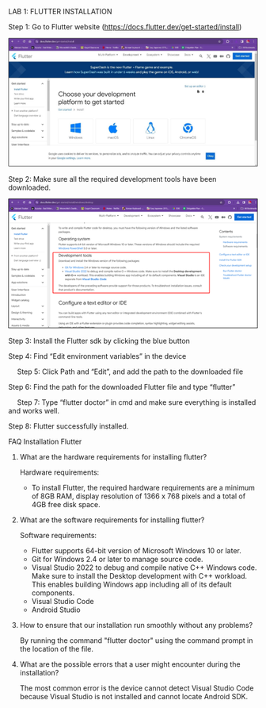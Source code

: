 LAB 1: FLUTTER INSTALLATION

Step 1: Go to Flutter website (https://docs.flutter.dev/get-started/install)

<img src="https://github.com/addff/2310-ICT602/blob/main/M3CS2666A/Team%206%20-%20Aikani/Lab%20Work%201/login1.jpg" alt="image" width="auto" height="auto">

Step 2: Make sure all the required development tools have been downloaded.

<img src="https://github.com/addff/2310-ICT602/blob/main/M3CS2666A/Team%206%20-%20Aikani/Lab%20Work%201/login2.jpg.png" alt="image" width="auto" height="auto">

Step 3: Install the Flutter sdk by clicking the blue button


Step 4: Find “Edit environment variables” in the device

 
Step 5: Click Path and “Edit”, and add the path to the downloaded file


Step 6: Find the path for the downloaded Flutter file and type “flutter”

 
Step 7: Type “flutter doctor” in cmd and make sure everything is installed and works well.


Step 8: Flutter successfully installed.



FAQ Installation Flutter

1. What are the hardware requirements for installing flutter?

   Hardware requirements:
   - To install Flutter, the required hardware requirements are a minimum of 8GB RAM, 
       display resolution of 1366 x 768 pixels and a total of 4GB free disk space.

2. What are the software requirements for installing flutter?

   Software requirements:
   - Flutter supports 64-bit version of Microsoft Windows 10 or later. 
   - Git for Windows 2.4 or later to manage source code.
   - Visual Studio 2022 to debug and compile native C++ Windows code. Make sure to  install the Desktop development with C++ workload. This enables building Windows app including all of its default components.
   - Visual Studio Code
   - Android Studio

3. How to ensure that our installation run smoothly without any problems?

   By running the command "flutter doctor" using the command prompt in the location of the file.

4. What are the possible errors that a user might encounter during the installation?

   The most common error is the device cannot detect Visual Studio Code because Visual Studio is not installed and cannot locate Android SDK.
    




